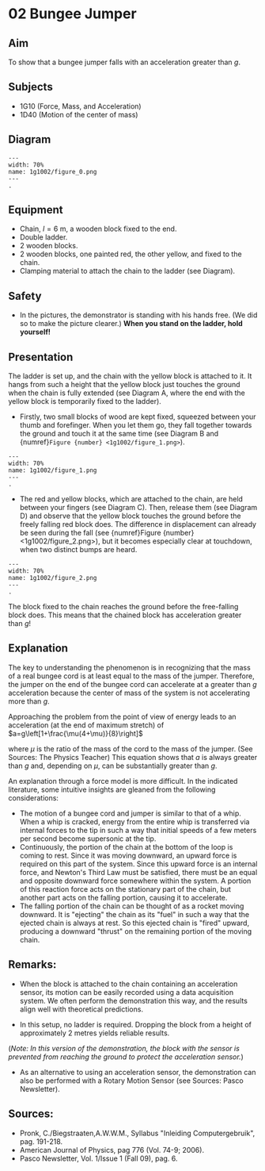 # 02 Bungee Jumper 
    
## Aim   
To show that a bungee jumper falls with an acceleration greater than $g$.    
  
## Subjects   
* 1G10 (Force, Mass, and Acceleration) 
* 1D40 (Motion of the center of mass)   

## Diagram
```{figure} figures/figure_0.png  
---  
width: 70%  
name: 1g1002/figure_0.png  
---  
. 
```
    
  
## Equipment   
- Chain, $l=6 \mathrm{~m}$, a wooden block fixed to the end.
- Double ladder.
- 2 wooden blocks.
- 2 wooden blocks, one painted red, the other yellow, and fixed to the chain.
- Clamping material to attach the chain to the ladder (see Diagram).  
  
## Safety   
 
 *  In the pictures, the demonstrator is standing with his hands free. (We did so to make the picture clearer.) **When you stand on the ladder, hold yourself!**
     
  
## Presentation   
The ladder is set up, and the chain with the yellow block is attached to it. It hangs from such a height that the yellow block just touches the ground when the chain is fully extended (see Diagram A, where the end with the yellow block is temporarily fixed to the ladder).

- Firstly, two small blocks of wood are kept fixed, squeezed between your thumb and forefinger. When you let them go, they fall together towards the ground and touch it at the same time (see Diagram B and {numref}`Figure {number} <1g1002/figure_1.png>`). 

```{figure} figures/figure_1.png  
---  
width: 70%  
name: 1g1002/figure_1.png  
---  
. 
```


- The red and yellow blocks, which are attached to the chain, are held between your fingers (see Diagram C). Then, release them (see Diagram D) and observe that the yellow block touches the ground before the freely falling red block does. The difference in displacement can already be seen during the fall (see {numref}Figure {number} <1g1002/figure_2.png>), but it becomes especially clear at touchdown, when two distinct bumps are heard.
  
```{figure} figures/figure_2.png  
---  
width: 70%  
name: 1g1002/figure_2.png  
---  
. 
```

 The block fixed to the chain reaches the ground before the free-falling block does.   This means that the chained block has acceleration greater than $g$!    
  
## Explanation   
The key to understanding the phenomenon is in recognizing that the mass of a real bungee cord is at least equal to the mass of the jumper. Therefore, the jumper on the end of the bungee cord can accelerate at a greater than $g$ acceleration because the center of mass of the system is not accelerating more than $g$. 

Approaching the problem from the point of view of energy leads to an acceleration (at the end of maximum stretch) of $a=g\left[1+\frac{\mu(4+\mu)}{8}\right]$

where $\mu$ is the ratio of the mass of the cord to the mass of the jumper. (See Sources: The Physics Teacher) This equation shows that $a$ is always greater than $g$ and, depending on $\mu$, can be substantially greater than $g$.

An explanation through a force model is more difficult. In the indicated literature, some intuitive insights are gleaned from the following considerations:
- The motion of a bungee cord and jumper is similar to that of a whip. When a whip is cracked, energy from the entire whip is transferred via internal forces to the tip in such a way that initial speeds of a few meters per second become supersonic at the tip.
- Continuously, the portion of the chain at the bottom of the loop is coming to rest. Since it was moving downward, an upward force is required on this part of the system. Since this upward force is an internal force, and Newton's Third Law must be satisfied, there must be an equal and opposite downward force somewhere within the system. A portion of this reaction force acts on the stationary part of the chain, but another part acts on the falling portion, causing it to accelerate.
- The falling portion of the chain can be thought of as a rocket moving downward. It is "ejecting" the chain as its "fuel" in such a way that the ejected chain is always at rest. So this ejected chain is "fired" upward, producing a downward "thrust" on the remaining portion of the moving chain.
  
## Remarks:

- When the block is attached to the chain containing an acceleration sensor, its motion can be easily recorded using a data acquisition system. We often perform the demonstration this way, and the results align well with theoretical predictions.

- In this setup, no ladder is required. Dropping the block from a height of approximately 2 metres yields reliable results.

(*Note: In this version of the demonstration, the block with the sensor is prevented from reaching the ground to protect the acceleration sensor.*)

- As an alternative to using an acceleration sensor, the demonstration can also be performed with a Rotary Motion Sensor (see Sources: Pasco Newsletter).
## Sources:

- Pronk, C./Biegstraaten,A.W.W.M., Syllabus "Inleiding Computergebruik", pag. 191-218.
- American Journal of Physics, pag 776 (Vol. 74-9; 2006).
- Pasco Newsletter, Vol. 1/Issue 1 (Fall 09), pag. 6.
